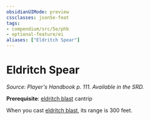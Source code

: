 ```yaml
---
obsidianUIMode: preview
cssclasses: json5e-feat
tags:
- compendium/src/5e/phb
- optional-feature/ei
aliases: ["Eldritch Spear"]
---
```

# Eldritch Spear
*Source: Player's Handbook p. 111. Available in the SRD.*  

**Prerequisite**: [eldritch blast](/Systems/5e/spells/eldritch-blast.md) cantrip

When you cast [eldritch blast](/Systems/5e/spells/eldritch-blast.md), its range is 300 feet.